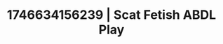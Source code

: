 ---
categories:
- ASMR tingles
- Wet lips
- Spiritual kink
- AI-generated
- Unspoken desires
- Back arch
- ASMR
- Cosplay
image: /assets/images/1746634156239.jpg
layout: post
seo:
  description: Featured content with premium ABDL Play, Scat Fetish. HD images available.
  keywords: ABDL Play, Scat Fetish
  og_image: /assets/images/1746634156239.jpg
  schema_type: VisualArtwork
tags:
- ABDL Play
- Scat Fetish
- '#1746634156239'
title: 1746634156239 | Scat Fetish ABDL Play
---